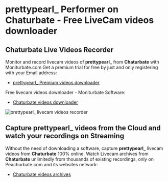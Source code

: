# prettypearl_ Performer on Chaturbate - Free LiveCam videos downloader

## Chaturbate Live Videos Recorder

Monitor and record livecam videos of **prettypearl_** from **Chaturbate** with Moniturbate.com
Get a premium trial for free by just and only registering with your Email address:
* [prettypearl_ Premium videos downloader](https://moniturbate.com/request-demo-licence-key.html)

Free livecam videos downloader - Moniturbate Software:
* [Chaturbate videos downloader](https://moniturbate.com/moniturbate-download-software.html)

![prettypearl_ livecam videos recorder](https://peachurnet.com/templates/moniturbate-software.png)


## Capture prettypearl_ videos from the Cloud and watch your recordings on Streaming

Without the need of downloading a software, capture **prettypearl_** livecam videos from **Chaturbate** 100% online.
Watch Livecam archives from **Chaturbate** unlimitedly from thousands of existing recordings, only on Peachurbate.com and its websites network:
* [Chaturbate videos archives](https://peachurnet.com/)